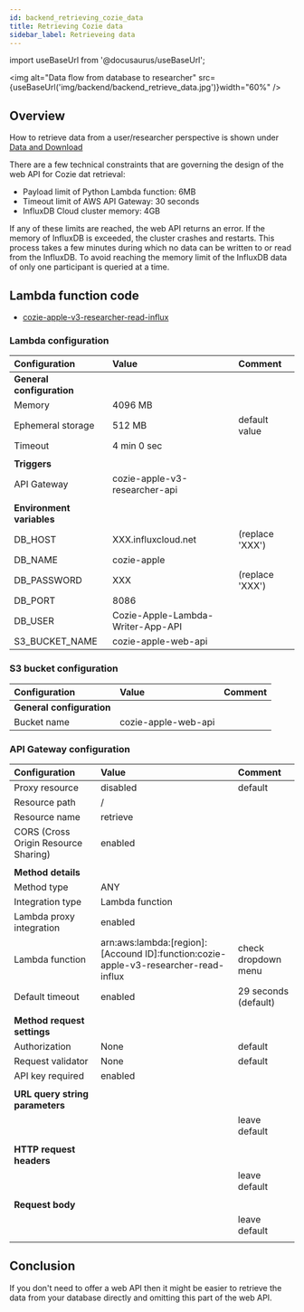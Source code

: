 ```yaml
---
id: backend_retrieving_cozie_data
title: Retrieving Cozie data
sidebar_label: Retrieveing data
---
```


import useBaseUrl from '@docusaurus/useBaseUrl'; 

<img alt="Data flow from database to researcher" src={useBaseUrl('img/backend/backend_retrieve_data.jpg')}width="60%" />

## Overview

How to retrieve data from a user/researcher perspective is shown under [Data and Download](../download_data/download)

There are a few technical constraints that are governing the design of the web API for Cozie dat retrieval:
 - Payload limit of Python Lambda function: 6MB
 - Timeout limit of AWS API Gateway: 30 seconds
 - InfluxDB Cloud cluster memory: 4GB

If any of these limits are reached, the web API returns an error. If the memory of InfluxDB is exceeded, the cluster crashes and restarts. This process takes a few minutes during which no data can be written to or read from the InfluxDB.
To avoid reaching the memory limit of the InfluxDB data of only one participant is queried at a time.

## Lambda function code
- [cozie-apple-v3-researcher-read-influx](https://github.com/cozie-app/cozie-apple-backend/tree/main/lambda_cozie-apple-v3-researcher-read-influx)

### Lambda configuration
| Configuration | Value | Comment |
|:--------------|:------|:--------|
| **General configuration** | | |
| Memory | 4096 MB |  |
| Ephemeral storage | 512 MB | default value |
| Timeout | 4 min 0 sec |  |
|  |  |  |
| **Triggers** | | |
| API Gateway | cozie-apple-v3-researcher-api |  |
|  |  |  |
| **Environment variables** | | |
| DB_HOST     | XXX.influxcloud.net | (replace 'XXX') |
| DB_NAME     | cozie-apple |  |
| DB_PASSWORD | XXX | (replace 'XXX') |
| DB_PORT     | 8086 |  |
| DB_USER     | Cozie-Apple-Lambda-Writer-App-API |  |
| S3_BUCKET_NAME | cozie-apple-web-api |  |

### S3 bucket configuration
| Configuration | Value | Comment |
|:--------------|:------|:--------|
| **General configuration** | | |
| Bucket name | cozie-apple-web-api |  |

### API Gateway configuration
| Configuration | Value | Comment |
|:--------------|:------|:--------|
| Proxy resource | disabled | default |
| Resource path | / | |
| Resource name | retrieve | |
| CORS (Cross Origin Resource Sharing) | enabled |
|  |  |  |
| **Method details** |  |  |
| Method type | ANY | |
| Integration type | Lambda function | |
| Lambda proxy integration | enabled | |
| Lambda function | arn:aws:lambda:[region]:[Accound ID]:function:cozie-apple-v3-researcher-read-influx | check dropdown menu |
| Default timeout| enabled | 29 seconds (default) |
|  |  |  |
| **Method request settings** |  |  |
| Authorization | None | default |
| Request validator | None | default |
| API key required | enabled |  |
|  |  |  |
| **URL query string parameters** |  |  |
|  |  | leave default |
|  |  |  |
| **HTTP request headers** |  |  |
|  |  | leave default |
|  |  |  |
| **Request body** |  |  |
|  |  | leave default |
|  |  |  |

## Conclusion
If you don't need to offer a web API then it might be easier to retrieve the data from your database directly and omitting this part of the web API.